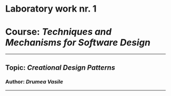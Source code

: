 # Laboratory work nr. 1

# Course: *Techniques and Mechanisms for Software Design*
------
## Topic: *Creational Design Patterns*
### Author: *Drumea Vasile*
------

